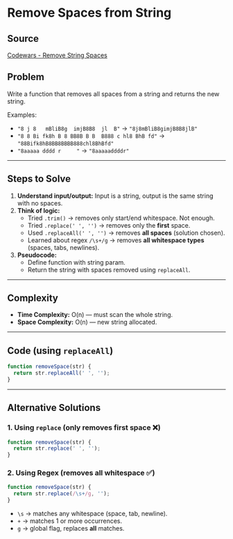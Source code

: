 # Remove Spaces from String

## Source
[Codewars - Remove String Spaces](https://www.codewars.com/kata/remove-string-spaces)

## Problem
Write a function that removes all spaces from a string and returns the new string.

Examples:
- `"8 j 8   mBliB8g  imjB8B8  jl  B"` → `"8j8mBliB8gimjB8B8jlB"`
- `"8 8 Bi fk8h B 8 BB8B B B  B888 c hl8 BhB fd"` → `"88Bifk8hB8BB8BBBB888chl8BhBfd"`
- `"8aaaaa dddd r     "` → `"8aaaaaddddr"`

---

## Steps to Solve
1. **Understand input/output:** Input is a string, output is the same string with no spaces.  
2. **Think of logic:**
   - Tried `.trim()` → removes only start/end whitespace. Not enough.  
   - Tried `.replace(' ', '')` → removes only the **first** space.  
   - Used `.replaceAll(' ', '')` → removes **all spaces** (solution chosen).  
   - Learned about regex `/\s+/g` → removes **all whitespace types** (spaces, tabs, newlines).  
3. **Pseudocode:**  
   - Define function with string param.  
   - Return the string with spaces removed using `replaceAll`.  

---

## Complexity
- **Time Complexity:** O(n) — must scan the whole string.  
- **Space Complexity:** O(n) — new string allocated.  

---

## Code (using `replaceAll`)
```js
function removeSpace(str) {
  return str.replaceAll(' ', '');
}
```

---

## Alternative Solutions

### 1. Using `replace` (only removes first space ❌)
```js
function removeSpace(str) {
  return str.replace(' ', '');
}
```

### 2. Using Regex (removes all whitespace ✅)
```js
function removeSpace(str) {
  return str.replace(/\s+/g, '');
}
```
- `\s` → matches any whitespace (space, tab, newline).  
- `+` → matches 1 or more occurrences.  
- `g` → global flag, replaces **all** matches.  
